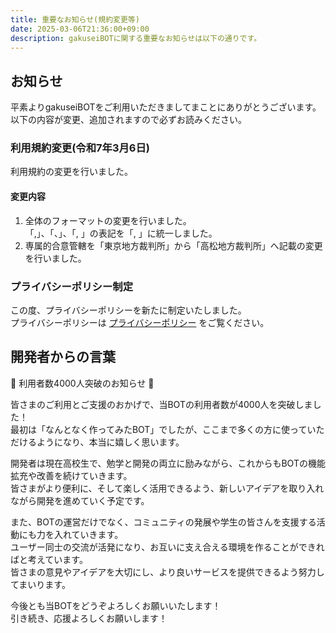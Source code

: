 ```yaml
---
title: 重要なお知らせ(規約変更等)
date: 2025-03-06T21:36:00+09:00
description: gakuseiBOTに関する重要なお知らせは以下の通りです。
---
```


## お知らせ
平素よりgakuseiBOTをご利用いただきましてまことにありがとうございます。  
以下の内容が変更、追加されますので必ずお読みください。  


### 利用規約変更(令和7年3月6日)
利用規約の変更を行いました。

#### 変更内容
1. 全体のフォーマットの変更を行いました。  
「,」、「、」、「, 」の表記を「, 」に統一しました。 
2.  専属的合意管轄を「東京地方裁判所」から「高松地方裁判所」へ記載の変更を行いました。  

### プライバシーポリシー制定
この度、プライバシーポリシーを新たに制定いたしました。    
プライバシーポリシーは [プライバシーポリシー](https://gakuseibot.pkopko.jp/privacypolicy) をご覧ください。   

## 開発者からの言葉
🎉 利用者数4000人突破のお知らせ 🎉  

皆さまのご利用とご支援のおかげで、当BOTの利用者数が4000人を突破しました！  
最初は「なんとなく作ってみたBOT」でしたが、ここまで多くの方に使っていただけるようになり、本当に嬉しく思います。  

開発者は現在高校生で、勉学と開発の両立に励みながら、これからもBOTの機能拡充や改善を続けていきます。  
皆さまがより便利に、そして楽しく活用できるよう、新しいアイデアを取り入れながら開発を進めていく予定です。  

また、BOTの運営だけでなく、コミュニティの発展や学生の皆さんを支援する活動にも力を入れていきます。  
ユーザー同士の交流が活発になり、お互いに支え合える環境を作ることができればと考えています。  
皆さまの意見やアイデアを大切にし、より良いサービスを提供できるよう努力してまいります。  

今後とも当BOTをどうぞよろしくお願いいたします！  
引き続き、応援よろしくお願いします！
